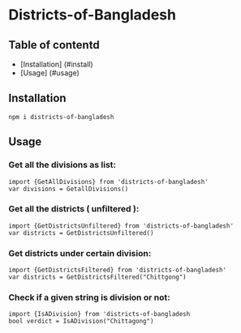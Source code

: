 # Districts-of-Bangladesh

## Table of contentd

- [Installation] (#install)
- [Usage] (#usage)

## Installation

`npm i districts-of-bangladesh`

## Usage

### Get all the divisions as list:

```
import {GetAllDivisions} from 'districts-of-bangladesh'
var divisions = GetallDivisions()
```

### Get all the districts ( unfiltered ):

```
import {GetDistrictsUnfiltered} from 'districts-of-bangladesh'
var districts = GetDistrictsUnfiltered()
```

### Get districts under certain division:

```
import {GetDistrictsFiltered} from 'districts-of-bangladesh'
var districts = GetDistrictsFiltered("Chittgong")
```

### Check if a given string is division or not:

```
import {IsADivision} from 'districts-of-bangladesh
bool verdict = IsADivision("Chittagong")
```
